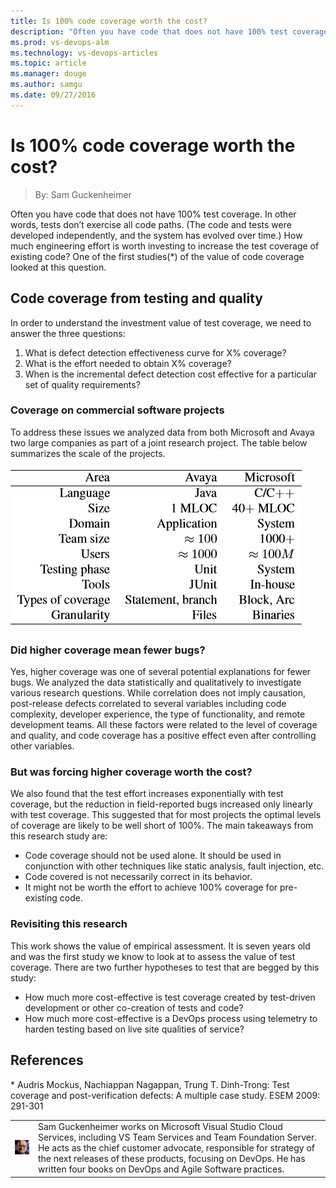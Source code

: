 ```yaml
---
title: Is 100% code coverage worth the cost?
description: "Often you have code that does not have 100% test coverage. In other words, tests don't exercise all code paths. (The code and tests were developed independently, and the system has evolved over time.) How much engineering effort is worth investing to increase"
ms.prod: vs-devops-alm
ms.technology: vs-devops-articles
ms.topic: article
ms.manager: douge
ms.author: samgu
ms.date: 09/27/2016
---
```


# Is 100% code coverage worth the cost?
> By: Sam Guckenheimer

Often you have code that does not have 100% test coverage. In other
words, tests don’t exercise all code paths. (The code and tests were
developed independently, and the system has evolved over time.) How much
engineering effort is worth investing to increase the test coverage of
existing code? One of the first studies(\*) of the value of code
coverage looked at this question.

## Code coverage from testing and quality

In order to understand the investment value of test coverage, we need to
answer the three questions:

1. What is defect detection effectiveness curve for X% coverage?
2. What is the effort needed to obtain X% coverage?
3. When is the incremental defect detection cost effective for a particular set of quality requirements?

### Coverage on commercial software projects

To address these issues we analyzed data from both Microsoft and Avaya
two large companies as part of a joint research project. The table below
summarizes the scale of the projects.

![Table of project sizes at Microsoft and Avaya](_img/100-percent-survey.png)  

### Did higher coverage mean fewer bugs?

Yes, higher coverage was one of several potential explanations for fewer
bugs. We analyzed the data statistically and qualitatively to
investigate various research questions. While correlation does not imply
causation, post-release defects correlated to several variables
including code complexity, developer experience, the type of
functionality, and remote development teams. All these factors were
related to the level of coverage and quality, and code coverage has a
positive effect even after controlling other variables.

### But was forcing higher coverage worth the cost?

We also found that the test effort increases exponentially with test
coverage, but the reduction in field-reported bugs increased only
linearly with test coverage. This suggested that for most projects the
optimal levels of coverage are likely to be well short of 100%.
The main takeaways from this research study are:

- Code coverage should not be used alone. It should be used in conjunction with other techniques like static analysis, fault injection, etc.
- Code covered is not necessarily correct in its behavior.
- It might not be worth the effort to achieve 100% coverage for pre-existing code.

### Revisiting this research

This work shows the value of empirical assessment. It is seven years old
and was the first study we know to look at to assess the value of test
coverage. There are two further hypotheses to test that are begged by
this study:

- How much more cost-effective is test coverage created by test-driven development or other co-creation of tests and code?
- How much more cost-effective is a DevOps process using telemetry to harden testing based on live site qualities of service?

## References

\* Audris Mockus, Nachiappan Nagappan, Trung T. Dinh-Trong: Test
coverage and post-verification defects: A multiple case study. ESEM
2009: 291-301

|             |                           |
|-------------|---------------------------|
|![Image: Sam Guckenheimer, MSFT](_img/samgu-avatar.jpg)|Sam Guckenheimer works on Microsoft Visual Studio Cloud Services, including VS Team Services and Team Foundation Server. He acts as the chief customer advocate, responsible for strategy of the next releases of these products, focusing on DevOps. He has written four books on DevOps and Agile Software practices. |